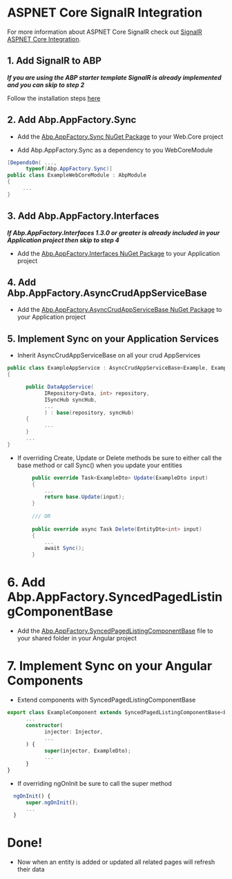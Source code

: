 # ASPNET Core SignalR Integration

For more information about ASPNET Core SignalR check out [SignalR ASPNET Core Integration](https://aspnetboilerplate.com/Pages/Documents/SignalR-AspNetCore-Integration).

## 1. Add SignalR to ABP

***If you are using the ABP starter template SignalR is already implemented and you can skip to step 2***

Follow the installation steps [here](https://aspnetboilerplate.com/Pages/Documents/SignalR-AspNetCore-Integration#installation)

## 2. Add Abp.AppFactory.Sync

* Add the [Abp.AppFactory.Sync NuGet Package]() to your Web.Core project

* Add Abp.AppFactory.Sync as a dependency to you WebCoreModule
```cs
[DependsOn( ...,
      typeof(Abp.AppFactory.Sync)]
public class ExampleWebCoreModule : AbpModule 
{ 
     ...
}
```

## 3. Add Abp.AppFactory.Interfaces

***If Abp.AppFactory.Interfaces 1.3.0 or greater is already included in your Application project then skip to step 4***

* Add the [Abp.AppFactory.Interfaces NuGet Package]() to your Application project

## 4. Add Abp.AppFactory.AsyncCrudAppServiceBase

* Add the [Abp.AppFactory.AsyncCrudAppServiceBase NuGet Package]() to your Application project

## 5. Implement Sync on your Application Services 

* Inherit AsyncCrudAppServiceBase on all your crud AppServices

```cs
public class ExampleAppService : AsyncCrudAppServiceBase<Example, ExampleDto>
{

      public DataAppService(
            IRepository<Data, int> repository,
            ISyncHub syncHub,
            ...
            ) : base(repository, syncHub)
      {
            ...
      }
      ...
}
```

* If overriding Create, Update or Delete methods be sure to either call the base method or call Sync() when you update your entities

```cs
        public override Task<ExampleDto> Update(ExampleDto input)
        {
            ...
            return base.Update(input);
        }
        
        /// OR
        
        public override async Task Delete(EntityDto<int> input)
        {
            ...
            await Sync();
        }
```
# 6. Add Abp.AppFactory.SyncedPagedListingComponentBase 

* Add the [Abp.AppFactory.SyncedPagedListingComponentBase](https://github.com/aodendaal/abp-appfactory-syncedpagedlistingcomponentbase) file to your shared folder in your Angular project

# 7. Implement Sync on your Angular Components 

* Extend components with SyncedPagedListingComponentBase

```ts
export class ExampleComponent extends SyncedPagedListingComponentBase<ExampleDto> {
      ...
      constructor(
            injector: Injector,
            ...
      ) {
            super(injector, ExampleDto);
            ...
      }
}
```

* If overriding ngOnInit be sure to call the super method

```ts
  ngOnInit() {
      super.ngOnInit();
      ...
  }
```

# Done!

* Now when an entity is added or updated all related pages will refresh their data 
